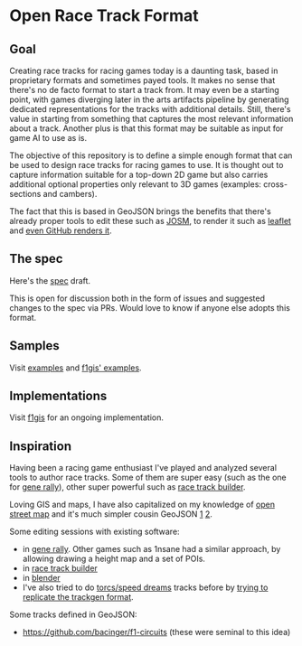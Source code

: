# Open Race Track Format

## Goal

Creating race tracks for racing games today is a daunting task, based in proprietary formats and sometimes payed tools.
It makes no sense that there's no de facto format to start a track from. It may even be a starting point, with games diverging later in the arts artifacts pipeline by generating dedicated representations for the tracks with additional details. Still, there's value in starting from something that captures the most relevant information about a track. Another plus is that this format may be suitable as input for game AI to use as is.

The objective of this repository is to define a simple enough format that can be used to design race tracks for racing games to use. It is thought out to capture information suitable for a top-down 2D game but also carries additional optional properties only relevant to 3D games (examples: cross-sections and cambers).

The fact that this is based in GeoJSON brings the benefits that there's already proper tools to edit these such as [JOSM](https://josm.openstreetmap.de/), to render it such as [leaflet](https://leafletjs.com/examples/geojson/) and [even GitHub renders it](examples/portimao.2d.rt.geojson).

## The spec

Here's the [spec](race.track.geojson.md) draft.

This is open for discussion both in the form of issues and suggested changes to the spec via PRs. Would love to know if anyone else adopts this format.

## Samples

Visit [examples](examples/) and [f1gis' examples](https://github.com/JosePedroDias/f1gis/tree/main/assets/maps).

## Implementations

Visit [f1gis](https://github.com/JosePedroDias/f1gis) for an ongoing implementation.

## Inspiration

Having been a racing game enthusiast I've played and analyzed several tools to author race tracks. Some of them are super easy (such as the one for [gene rally](https://gene-rally.com/)), other super powerful such as [race track builder](http://www.racetrackbuilder.com).

Loving GIS and maps, I have also capitalized on my knowledge of [open street map](https://www.openstreetmap.org/) and it's much simpler cousin GeoJSON [1](https://en.wikipedia.org/wiki/GeoJSON) [2](https://tools.ietf.org/html/rfc7946).

Some editing sessions with existing software:

- in [gene rally](https://www.youtube.com/watch?v=1EUYiNHMu6o&t=4097s). Other games such as 1nsane had a similar approach, by allowing drawing a height map and a set of POIs.
- in [race track builder](https://www.youtube.com/watch?v=ltx2MQ2oBsE)
- in [blender](https://www.youtube.com/channel/UCLHAkKQxzSsa8ltwhMjxE_Q)
- I've also tried to do [torcs/speed dreams](https://en.wikipedia.org/wiki/Speed_Dreams) tracks before by [trying to replicate the trackgen format](https://github.com/JosePedroDias/torcs-track-editor).

Some tracks defined in GeoJSON:
- https://github.com/bacinger/f1-circuits
(these were seminal to this idea)
